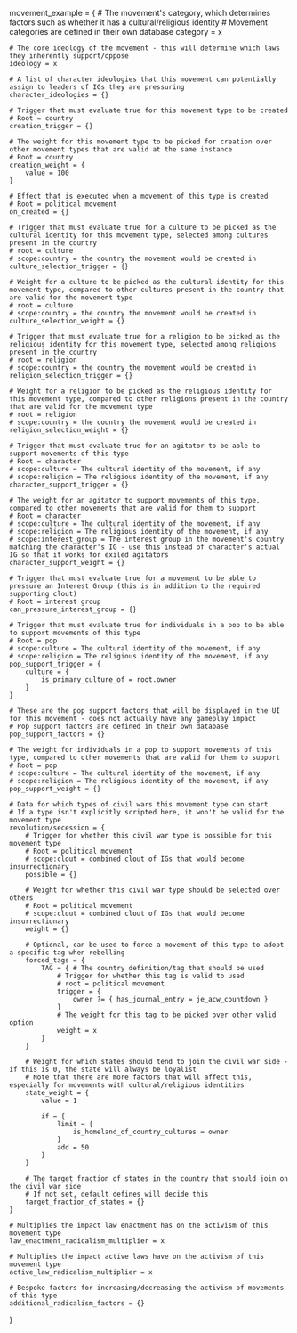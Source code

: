 ﻿movement_example = {
	# The movement's category, which determines factors such as whether it has a cultural/religious identity
	# Movement categories are defined in their own database
	category = x
	
	# The core ideology of the movement - this will determine which laws they inherently support/oppose
	ideology = x
	
	# A list of character ideologies that this movement can potentially assign to leaders of IGs they are pressuring 
	character_ideologies = {}
	
	# Trigger that must evaluate true for this movement type to be created 
	# Root = country
	creation_trigger = {}
	
	# The weight for this movement type to be picked for creation over other movement types that are valid at the same instance
	# Root = country
	creation_weight = {
		value = 100
	}
	
	# Effect that is executed when a movement of this type is created
	# Root = political movement
	on_created = {}
	
	# Trigger that must evaluate true for a culture to be picked as the cultural identity for this movement type, selected among cultures present in the country
	# root = culture
	# scope:country = the country the movement would be created in
	culture_selection_trigger = {}		
	
	# Weight for a culture to be picked as the cultural identity for this movement type, compared to other cultures present in the country that are valid for the movement type
	# root = culture
	# scope:country = the country the movement would be created in
	culture_selection_weight = {}		
	
	# Trigger that must evaluate true for a religion to be picked as the religious identity for this movement type, selected among religions present in the country
	# root = religion
	# scope:country = the country the movement would be created in
	religion_selection_trigger = {}		
	
	# Weight for a religion to be picked as the religious identity for this movement type, compared to other religions present in the country that are valid for the movement type
	# root = religion
	# scope:country = the country the movement would be created in
	religion_selection_weight = {}		
	
	# Trigger that must evaluate true for an agitator to be able to support movements of this type
	# Root = character
	# scope:culture = The cultural identity of the movement, if any
	# scope:religion = The religious identity of the movement, if any
	character_support_trigger = {}
	
	# The weight for an agitator to support movements of this type, compared to other movements that are valid for them to support
	# Root = character
	# scope:culture = The cultural identity of the movement, if any
	# scope:religion = The religious identity of the movement, if any
	# scope:interest_group = The interest group in the movement's country matching the character's IG - use this instead of character's actual IG so that it works for exiled agitators
	character_support_weight = {}
	
	# Trigger that must evaluate true for a movement to be able to pressure an Interest Group (this is in addition to the required supporting clout)
	# Root = interest group
	can_pressure_interest_group = {}
	
	# Trigger that must evaluate true for individuals in a pop to be able to support movements of this type
	# Root = pop
	# scope:culture = The cultural identity of the movement, if any
	# scope:religion = The religious identity of the movement, if any
	pop_support_trigger = {
		culture = {
			is_primary_culture_of = root.owner
		}
	}

	# These are the pop support factors that will be displayed in the UI for this movement - does not actually have any gameplay impact
	# Pop support factors are defined in their own database
	pop_support_factors = {}

	# The weight for individuals in a pop to support movements of this type, compared to other movements that are valid for them to support
	# Root = pop
	# scope:culture = The cultural identity of the movement, if any
	# scope:religion = The religious identity of the movement, if any
	pop_support_weight = {}	
	
	# Data for which types of civil wars this movement type can start
	# If a type isn't explicitly scripted here, it won't be valid for the movement type
	revolution/secession = {
		# Trigger for whether this civil war type is possible for this movement type
		# Root = political movement
		# scope:clout = combined clout of IGs that would become insurrectionary
		possible = {}
		
		# Weight for whether this civil war type should be selected over others
		# Root = political movement
		# scope:clout = combined clout of IGs that would become insurrectionary
		weight = {}

		# Optional, can be used to force a movement of this type to adopt a specific tag when rebelling
		forced_tags = {
			TAG = { # The country definition/tag that should be used
				# Trigger for whether this tag is valid to used
				# root = political movement
				trigger = {
					owner ?= { has_journal_entry = je_acw_countdown }
				}
				# The weight for this tag to be picked over other valid option
				weight = x
			}
		}
	
		# Weight for which states should tend to join the civil war side - if this is 0, the state will always be loyalist
		# Note that there are more factors that will affect this, especially for movements with cultural/religious identities
		state_weight = {
			value = 1

			if = {
				limit = {
					is_homeland_of_country_cultures = owner
				}
				add = 50
			}
		}

		# The target fraction of states in the country that should join on the civil war side
		# If not set, default defines will decide this
		target_fraction_of_states = {}		
	}
	
	# Multiplies the impact law enactment has on the activism of this movement type
	law_enactment_radicalism_multiplier = x
	
	# Multiplies the impact active laws have on the activism of this movement type
	active_law_radicalism_multiplier = x
	
	# Bespoke factors for increasing/decreasing the activism of movements of this type
	additional_radicalism_factors = {}	
}	
